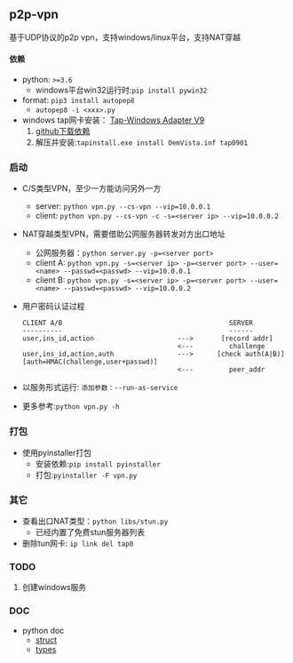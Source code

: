## p2p-vpn

基于UDP协议的p2p vpn，支持windows/linux平台，支持NAT穿越

#### 依赖

- python: `>=3.6`
    - windows平台win32运行时:`pip install pywin32`
- format: `pip3 install autopep8`
    - `autopep8 -i <xxx>.py`
- windows tap网卡安装： [Tap-Windows Adapter V9](https://github.com/OpenVPN/tap-windows6/)
    1. [github下载依赖](https://github.com/OpenVPN/tap-windows6/releases/download/9.26.0/dist.win7.zip)
    2. 解压并安装:`tapinstall.exe install OemVista.inf tap0901`

### 启动

- C/S类型VPN，至少一方能访问另外一方
    - server: `python vpn.py --cs-vpn --vip=10.0.0.1`
    - client: `python vpn.py --cs-vpn -c -s=<server ip> --vip=10.0.0.2`

- NAT穿越类型VPN，需要借助公网服务器转发对方出口地址
    - 公网服务器：`python server.py -p=<server port>`
    - client A: `python vpn.py -s=<server ip> -p=<server port> --user=<name> --passwd=<passwd> --vip=10.0.0.1`
    - client B: `python vpn.py -s=<server ip> -p=<server port> --user=<name> --passwd=<passwd> --vip=10.0.0.2`

- 用户密码认证过程
    ```
    CLIENT A/B                                          SERVER
    ----------                                          ------
    user,ins_id,action                     --->       [record addr]
                                           <---         challenge
    user,ins_id,action,auth                --->      [check auth(A|B)]
    [auth=HMAC(challenge,user+passwd)]
                                           <---         peer_addr
    ```

- 以服务形式运行: `添加参数：--run-as-service`
- 更多参考:`python vpn.py -h`

### 打包

- 使用pyinstaller打包
    - 安装依赖:`pip install pyinstaller`
    - 打包:`pyinstaller -F vpn.py`

### 其它

- 查看出口NAT类型：`python libs/stun.py`
    - 已经内置了免费stun服务器列表
- 删除tun网卡: `ip link del tap0`

### TODO

1. 创建windows服务

### DOC

- python doc
    - [struct](https://docs.python.org/3/library/struct.html)
    - [types](https://docs.python.org/3/library/stdtypes.html#binary-sequence-types-bytes-bytearray-memoryview)